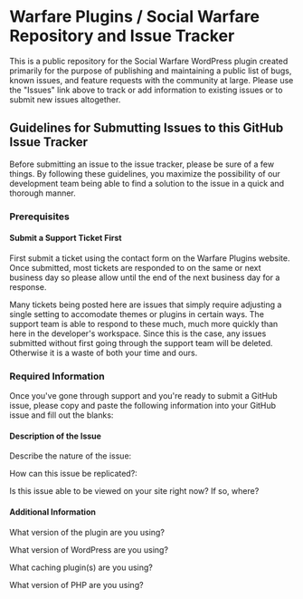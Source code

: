 # Warfare Plugins / Social Warfare Repository and Issue Tracker
This is a public repository for the Social Warfare WordPress plugin created primarily for the purpose of publishing and maintaining a public list of bugs, known issues, and feature requests with the community at large. Please use the "Issues" link above to track or add information to existing issues or to submit new issues altogether.

## Guidelines for Submutting Issues to this GitHub Issue Tracker
Before submitting an issue to the issue tracker, please be sure of a few things. By following these guidelines, you maximize the possibility of our development team being able to find a solution to the issue in a quick and thorough manner.

### Prerequisites
#### Submit a Support Ticket First
First submit a ticket using the contact form on the Warfare Plugins website. Once submitted, most tickets are responded to on the same or next business day so please allow until the end of the next business day for a response. 

Many tickets being posted here are issues that simply require adjusting a single setting to accomodate themes or plugins in certain ways. The support team is able to respond to these much, much more quickly than here in the developer's workspace. Since this is the case, any issues submitted without first going through the support team will be deleted. Otherwise it is a waste of both your time and ours. 

### Required Information
Once you've gone through support and you're ready to submit a GitHub issue, please copy and paste the following information into your GitHub issue and fill out the blanks:

#### Description of the Issue

Describe the nature of the issue:

How can this issue be replicated?:

Is this issue able to be viewed on your site right now? If so, where?

#### Additional Information
What version of the plugin are you using?

What version of WordPress are you using?

What caching plugin(s) are you using?

What version of PHP are you using?
